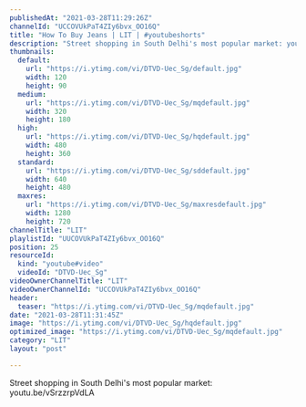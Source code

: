 ```yaml
---
publishedAt: "2021-03-28T11:29:26Z"
channelId: "UCCOVUkPaT4ZIy6bvx_OO16Q"
title: "How To Buy Jeans | LIT | #youtubeshorts"
description: "Street shopping in South Delhi's most popular market: youtu.be/vSrzzrpVdLA"
thumbnails:
  default:
    url: "https://i.ytimg.com/vi/DTVD-Uec_Sg/default.jpg"
    width: 120
    height: 90
  medium:
    url: "https://i.ytimg.com/vi/DTVD-Uec_Sg/mqdefault.jpg"
    width: 320
    height: 180
  high:
    url: "https://i.ytimg.com/vi/DTVD-Uec_Sg/hqdefault.jpg"
    width: 480
    height: 360
  standard:
    url: "https://i.ytimg.com/vi/DTVD-Uec_Sg/sddefault.jpg"
    width: 640
    height: 480
  maxres:
    url: "https://i.ytimg.com/vi/DTVD-Uec_Sg/maxresdefault.jpg"
    width: 1280
    height: 720
channelTitle: "LIT"
playlistId: "UUCOVUkPaT4ZIy6bvx_OO16Q"
position: 25
resourceId:
  kind: "youtube#video"
  videoId: "DTVD-Uec_Sg"
videoOwnerChannelTitle: "LIT"
videoOwnerChannelId: "UCCOVUkPaT4ZIy6bvx_OO16Q"
header:
  teaser: "https://i.ytimg.com/vi/DTVD-Uec_Sg/mqdefault.jpg"
date: "2021-03-28T11:31:45Z"
image: "https://i.ytimg.com/vi/DTVD-Uec_Sg/hqdefault.jpg"
optimized_image: "https://i.ytimg.com/vi/DTVD-Uec_Sg/mqdefault.jpg"
category: "LIT"
layout: "post"

---
```

Street shopping in South Delhi's most popular market: youtu.be/vSrzzrpVdLA